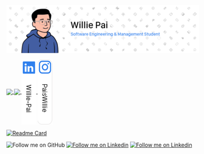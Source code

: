 [![Header](/Assets/Images/Header.png "Header")](https://www.linkedin.com/in/willie-pai/)

<!-- Add an href="<link>" to make image clickable -->
<a href="https://www.linkedin.com/in/willie-pai/">
    <!-- Currently hiding PRs from statistics -->
    <img align="center" src="https://github-readme-stats.vercel.app/api?username=PaisWillie&count_private=true&show_icons=true&hide=prs&border_radius=7&hide_rank=true&include_all_commits=truehide_border=true" />
</a>

<a href="https://www.instagram.com/paiswillie/">
    <!-- Currently hiding Turing from statistics -->
    <img align="center" src="https://github-readme-stats.vercel.app/api/top-langs/?username=PaisWillie&hide=Turing&layout=compact&border_radius=7&langs_count=6" />

<a href="">
    <img align="center" src="Assets/Social Media/Linkedin.png" />
</a>

<a href="">
    <img align="center" src="Assets/Social Media/Instagram.png" />
</a>

[![Readme Card](https://github-readme-stats.vercel.app/api/pin/?username=anuraghazra&repo=github-readme-stats)](https://github.com/anuraghazra/github-readme-stats)

![Follow me on GitHub](https://img.shields.io/github/followers/PaisWillie?label=Followers&logoColor=blue&style=social)
[![Follow me on Linkedin](https://img.shields.io/badge/LinkedIn-Profile-informational?style=social&logo=linkedin&logoColor=blue)](https://www.linkedin.com/in/willie-pai/)
[![Follow me on Linkedin](https://img.shields.io/badge/Instagram-Profile-informational?style=social&logo=instagram&logoColor=blue)](https://www.instagram.com/paiswillie/)